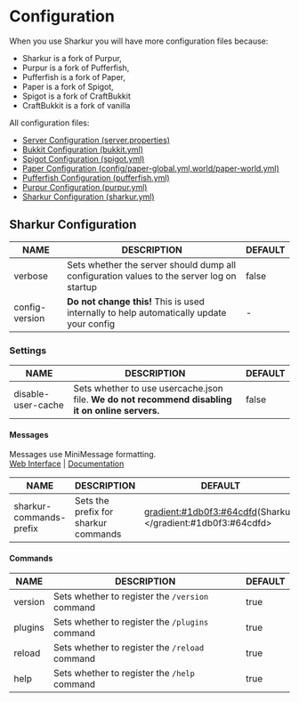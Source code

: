 # Configuration

When you use Sharkur you will have more configuration files because:
- Sharkur is a fork of Purpur,
- Purpur is a fork of Pufferfish,
- Pufferfish is a fork of Paper,
- Paper is a fork of Spigot,
- Spigot is a fork of CraftBukkit
- CraftBukkit is a fork of vanilla

All configuration files:
- [Server Configuration (server.properties)](https://minecraft.fandom.com/wiki/Server.properties)
- [Bukkit Configuration (bukkit.yml)](https://bukkit.fandom.com/wiki/Bukkit.yml)
- [Spigot Configuration (spigot.yml)](https://www.spigotmc.org/wiki/spigot-configuration/)
- [Paper Configuration (config/paper-global.yml,world/paper-world.yml)](https://docs.papermc.io/paper/reference/paper-global-configuration)
- [Pufferfish Configuration (pufferfish.yml)](https://docs.pufferfish.host/setup/pufferfish-fork-configuration/)
- [Purpur Configuration (purpur.yml)](https://purpurmc.org/docs/Configuration/)
- [Sharkur Configuration (sharkur.yml)](#sharkur-configuration)

## Sharkur Configuration

| NAME           | DESCRIPTION                                                                               | DEFAULT |
| -------------- | ----------------------------------------------------------------------------------------- | ------- |
| verbose        | Sets whether the server should dump all configuration values to the server log on startup | false   |
| config-version | **Do not change this!** This is used internally to help automatically update your config  | -       |

### Settings
| NAME               | DESCRIPTION                                                                                      | DEFAULT |
| ------------------ | ------------------------------------------------------------------------------------------------ | ------- |
| disable-user-cache | Sets whether to use usercache.json file. **We do not recommend disabling it on online servers.** | false   |

#### Messages
Messages use MiniMessage formatting.  
[Web Interface](https://webui.adventure.kyori.net/) | [Documentation](https://docs.adventure.kyori.net/)  

| NAME                    | DESCRIPTION                          | DEFAULT                                                        |
| ----------------------- | ------------------------------------ | -------------------------------------------------------------- |
| sharkur-commands-prefix | Sets the prefix for sharkur commands | <gradient:#1db0f3:#64cdfd>(Sharkur)</gradient:#1db0f3:#64cdfd> |

#### Commands
| NAME    | DESCRIPTION                                     | DEFAULT |
| ------- | ----------------------------------------------- | ------- |
| version | Sets whether to register the `/version` command | true    |
| plugins | Sets whether to register the `/plugins` command | true    |
| reload  | Sets whether to register the `/reload` command  | true    |
| help    | Sets whether to register the `/help` command    | true    |